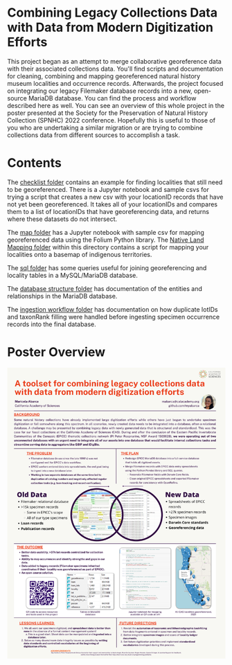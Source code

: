 # Combining Legacy Collections Data with Data from Modern Digitization Efforts
 This project began as an attempt to merge collaborative georeference data with their associated collections data. You'll find scripts and documentation for cleaning, combining and mapping georeferenced natural history museum localities and occurrence records. Afterwards, the project focused on integrating our legacy Filemaker database records into a new, open-source MariaDB database. You can find the process and workflow described here as well. You can see an overview of this whole project in the poster presented at the Society for the Preservation of Natural History Collection (SPNHC) 2022 conference. Hopefully this is useful to those of you who are undertaking a similar migration or are trying to combine collections data from different sources to accomplish a task. 
 
 # Contents 
 The [checklist folder](createGeorefChecklist) contains an example for finding localities that still need to be georeferenced. There is a Jupyter notebook and sample csvs for trying a script that creates a new csv with your locationID records that have not yet been georeferenced. It takes all of your locationIDs and compares them to a list of locationIDs that have georeferencing data, and returns where these datasets do not intersect. 
 
 The [map folder](mapGeorefData) has a Jupyter notebook with sample csv for mapping georeferenced data using the Folium Python library. The [Native Land Mapping folder](nativeLandMapping) within this directory contains a script for mapping your localities onto a basemap of indigenous territories. 
 
 The [sql folder](usefulSQLQueries) has some queries useful for joining georeferencing and locality tables in a MySQL/MariaDB database. 
 
 The [database structure folder](databaseStructure) has documentation of the entities and relationships in the MariaDB database. 
 
 The [ingestion workflow folder](ingestionWorkflow) has documentation on how duplicate lotIDs and taxonRank filling were handled before ingesting specimen occurrence records into the final database. 
 
 # Poster Overview
 ![poster](docs/Abarca_SPNHC2022_Poster.png)
